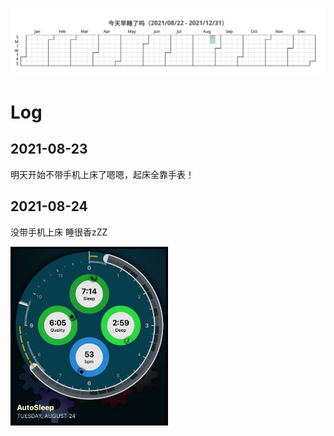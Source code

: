 ![](/Sleep/sleep.svg)

# Log

## 2021-08-23

明天开始不带手机上床了嗯嗯，起床全靠手表！

## 2021-08-24

没带手机上床
睡很香zZZ

<img src="/Sleep/0824.jpeg" width="50%">

